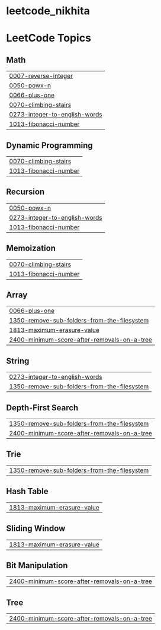 # leetcode_nikhita
<!---LeetCode Topics Start-->
# LeetCode Topics
## Math
|  |
| ------- |
| [0007-reverse-integer](https://github.com/Nikithapullagoni/leetcode_nikhita/tree/master/0007-reverse-integer) |
| [0050-powx-n](https://github.com/Nikithapullagoni/leetcode_nikhita/tree/master/0050-powx-n) |
| [0066-plus-one](https://github.com/Nikithapullagoni/leetcode_nikhita/tree/master/0066-plus-one) |
| [0070-climbing-stairs](https://github.com/Nikithapullagoni/leetcode_nikhita/tree/master/0070-climbing-stairs) |
| [0273-integer-to-english-words](https://github.com/Nikithapullagoni/leetcode_nikhita/tree/master/0273-integer-to-english-words) |
| [1013-fibonacci-number](https://github.com/Nikithapullagoni/leetcode_nikhita/tree/master/1013-fibonacci-number) |
## Dynamic Programming
|  |
| ------- |
| [0070-climbing-stairs](https://github.com/Nikithapullagoni/leetcode_nikhita/tree/master/0070-climbing-stairs) |
| [1013-fibonacci-number](https://github.com/Nikithapullagoni/leetcode_nikhita/tree/master/1013-fibonacci-number) |
## Recursion
|  |
| ------- |
| [0050-powx-n](https://github.com/Nikithapullagoni/leetcode_nikhita/tree/master/0050-powx-n) |
| [0273-integer-to-english-words](https://github.com/Nikithapullagoni/leetcode_nikhita/tree/master/0273-integer-to-english-words) |
| [1013-fibonacci-number](https://github.com/Nikithapullagoni/leetcode_nikhita/tree/master/1013-fibonacci-number) |
## Memoization
|  |
| ------- |
| [0070-climbing-stairs](https://github.com/Nikithapullagoni/leetcode_nikhita/tree/master/0070-climbing-stairs) |
| [1013-fibonacci-number](https://github.com/Nikithapullagoni/leetcode_nikhita/tree/master/1013-fibonacci-number) |
## Array
|  |
| ------- |
| [0066-plus-one](https://github.com/Nikithapullagoni/leetcode_nikhita/tree/master/0066-plus-one) |
| [1350-remove-sub-folders-from-the-filesystem](https://github.com/Nikithapullagoni/leetcode_nikhita/tree/master/1350-remove-sub-folders-from-the-filesystem) |
| [1813-maximum-erasure-value](https://github.com/Nikithapullagoni/leetcode_nikhita/tree/master/1813-maximum-erasure-value) |
| [2400-minimum-score-after-removals-on-a-tree](https://github.com/Nikithapullagoni/leetcode_nikhita/tree/master/2400-minimum-score-after-removals-on-a-tree) |
## String
|  |
| ------- |
| [0273-integer-to-english-words](https://github.com/Nikithapullagoni/leetcode_nikhita/tree/master/0273-integer-to-english-words) |
| [1350-remove-sub-folders-from-the-filesystem](https://github.com/Nikithapullagoni/leetcode_nikhita/tree/master/1350-remove-sub-folders-from-the-filesystem) |
## Depth-First Search
|  |
| ------- |
| [1350-remove-sub-folders-from-the-filesystem](https://github.com/Nikithapullagoni/leetcode_nikhita/tree/master/1350-remove-sub-folders-from-the-filesystem) |
| [2400-minimum-score-after-removals-on-a-tree](https://github.com/Nikithapullagoni/leetcode_nikhita/tree/master/2400-minimum-score-after-removals-on-a-tree) |
## Trie
|  |
| ------- |
| [1350-remove-sub-folders-from-the-filesystem](https://github.com/Nikithapullagoni/leetcode_nikhita/tree/master/1350-remove-sub-folders-from-the-filesystem) |
## Hash Table
|  |
| ------- |
| [1813-maximum-erasure-value](https://github.com/Nikithapullagoni/leetcode_nikhita/tree/master/1813-maximum-erasure-value) |
## Sliding Window
|  |
| ------- |
| [1813-maximum-erasure-value](https://github.com/Nikithapullagoni/leetcode_nikhita/tree/master/1813-maximum-erasure-value) |
## Bit Manipulation
|  |
| ------- |
| [2400-minimum-score-after-removals-on-a-tree](https://github.com/Nikithapullagoni/leetcode_nikhita/tree/master/2400-minimum-score-after-removals-on-a-tree) |
## Tree
|  |
| ------- |
| [2400-minimum-score-after-removals-on-a-tree](https://github.com/Nikithapullagoni/leetcode_nikhita/tree/master/2400-minimum-score-after-removals-on-a-tree) |
<!---LeetCode Topics End-->